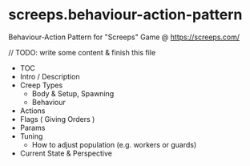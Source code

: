 # screeps.behaviour-action-pattern
Behaviour-Action Pattern for "Screeps" Game @ https://screeps.com/

// TODO: write some content & finish this file

* TOC
* Intro / Description
* Creep Types
  * Body & Setup, Spawning
  * Behaviour
* Actions
* Flags ( Giving Orders )
* Params
* Tuning
  * How to adjust population (e.g. workers or guards)
* Current State & Perspective
